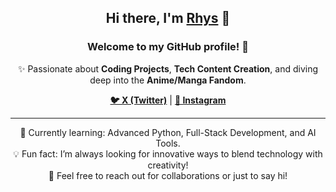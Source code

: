 <h2 align="center">Hi there, I'm <a href="https://linktr.ee/rhysonate" target="_blank">Rhys</a> 👋</h2>
<h3 align="center">Welcome to my GitHub profile! 🚀</h3>

<p align="center">✨ Passionate about <strong>Coding Projects</strong>, <strong>Tech Content Creation</strong>, and diving deep into the <strong>Anime/Manga Fandom</strong>.</p>

<p align="center">
  <a href="https://x.com/rhysonateX" target="_blank"><strong>🐦 X (Twitter)</strong></a> |
  <a href="https://instagram.com/rhysonate" target="_blank"><strong>📸 Instagram</strong></a>
</p>

<hr>

<p align="center">
  🌱 Currently learning: Advanced Python, Full-Stack Development, and AI Tools.<br>
  💡 Fun fact: I’m always looking for innovative ways to blend technology with creativity!<br>
  💬 Feel free to reach out for collaborations or just to say hi!
</p>

